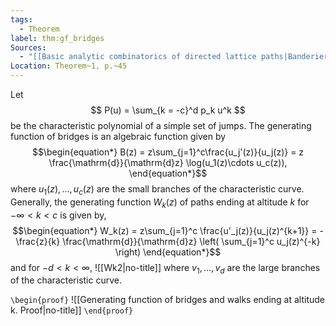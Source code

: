 ```yaml
---
tags:
  - Theorem
label: thm:gf_bridges
Sources:
  - "[[Basic analytic combinatorics of directed lattice paths|Banderier & Flajolet, 2002]]"
Location: Theorem~1, p.~45
---
```

Let 
$$
P(u) = \sum_{k = -c}^d p_k u^k
$$ 
be the characteristic polynomial of a simple set of jumps.
The generating function of bridges is an algebraic function given by 
$$\begin{equation*}
B(z) = z\sum_{j=1}^c\frac{u_j'(z)}{u_j(z)} = z \frac{\mathrm{d}}{\mathrm{d}z} \log(u_1(z)\cdots u_c(z)),
\end{equation*}$$
where $u_1(z),\dots,u_c(z)$ are the small branches of the characteristic curve.
Generally, the generating function $W_k(z)$ of paths ending at altitude $k$ for $-\infty < k < c$ is given by,
$$\begin{equation*}
W_k(z) = z\sum_{j=1}^c \frac{u'_j(z)}{u_j(z)^{k+1}} = 
-\frac{z}{k} \frac{\mathrm{d}}{\mathrm{d}z}
\left(
\sum_{j=1}^c u_j(z)^{-k}
\right)
\end{equation*}$$
and for $-d < k < \infty$,
![[Wk2|no-title]]
where $v_1, \dots, v_d$ are the large branches of the characteristic curve.

`\begin{proof}`
![[Generating function of bridges and walks ending at altitude k. Proof|no-title]]
`\end{proof}`
